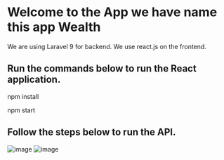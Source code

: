 # Welcome to the App we have name this app Wealth 

We are using Laravel 9 for backend. We use react.js on the frontend.

## Run the commands below to run the React application.

npm install

npm start

## Follow the steps below to run the API.

![image](https://user-images.githubusercontent.com/26199757/177057917-2bd7e9c2-0b15-464b-9a0c-57f1d2f6b08c.png)
![image](https://user-images.githubusercontent.com/26199757/177057920-516f6cc7-3a4d-4dac-bbe8-50d5b9b5c007.png)